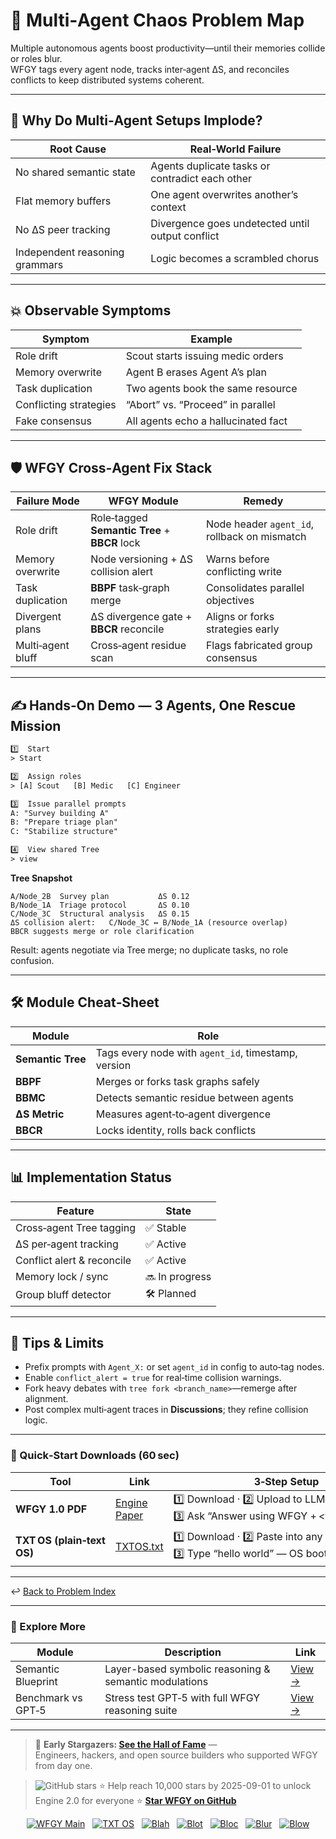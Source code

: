 # 📒 Multi‑Agent Chaos Problem Map

Multiple autonomous agents boost productivity—until their memories collide or roles blur.  
WFGY tags every agent node, tracks inter‑agent ΔS, and reconciles conflicts to keep distributed systems coherent.

---

## 🤔 Why Do Multi‑Agent Setups Implode?

| Root Cause | Real‑World Failure |
|------------|-------------------|
| No shared semantic state | Agents duplicate tasks or contradict each other |
| Flat memory buffers | One agent overwrites another’s context |
| No ΔS peer tracking | Divergence goes undetected until output conflict |
| Independent reasoning grammars | Logic becomes a scrambled chorus |

---

## 💥 Observable Symptoms

| Symptom | Example |
|---------|---------|
| Role drift | Scout starts issuing medic orders |
| Memory overwrite | Agent B erases Agent A’s plan |
| Task duplication | Two agents book the same resource |
| Conflicting strategies | “Abort” vs. “Proceed” in parallel |
| Fake consensus | All agents echo a hallucinated fact |

---

## 🛡️ WFGY Cross‑Agent Fix Stack

| Failure Mode | WFGY Module | Remedy |
|--------------|-------------|--------|
| Role drift | Role‑tagged **Semantic Tree** + **BBCR** lock | Node header `agent_id`, rollback on mismatch |
| Memory overwrite | Node versioning + ΔS collision alert | Warns before conflicting write |
| Task duplication | **BBPF** task‑graph merge | Consolidates parallel objectives |
| Divergent plans | ΔS divergence gate + **BBCR** reconcile | Aligns or forks strategies early |
| Multi‑agent bluff | Cross‑agent residue scan | Flags fabricated group consensus |

---

## ✍️ Hands‑On Demo — 3 Agents, One Rescue Mission

```txt
1️⃣  Start
> Start

2️⃣  Assign roles
> [A] Scout   [B] Medic   [C] Engineer

3️⃣  Issue parallel prompts
A: "Survey building A"  
B: "Prepare triage plan"  
C: "Stabilize structure"

4️⃣  View shared Tree
> view
````

**Tree Snapshot**

```
A/Node_2B  Survey plan           ΔS 0.12
B/Node_1A  Triage protocol       ΔS 0.10
C/Node_3C  Structural analysis   ΔS 0.15
ΔS collision alert:   C/Node_3C ↔ B/Node_1A (resource overlap)
BBCR suggests merge or role clarification
```

Result: agents negotiate via Tree merge; no duplicate tasks, no role confusion.

---

## 🛠 Module Cheat‑Sheet

| Module            | Role                                                |
| ----------------- | --------------------------------------------------- |
| **Semantic Tree** | Tags every node with `agent_id`, timestamp, version |
| **BBPF**          | Merges or forks task graphs safely                  |
| **BBMC**          | Detects semantic residue between agents             |
| **ΔS Metric**     | Measures agent‑to‑agent divergence                  |
| **BBCR**          | Locks identity, rolls back conflicts                |

---

## 📊 Implementation Status

| Feature                    | State          |
| -------------------------- | -------------- |
| Cross‑agent Tree tagging   | ✅ Stable       |
| ΔS per‑agent tracking      | ✅ Active       |
| Conflict alert & reconcile | ✅ Active       |
| Memory lock / sync         | 🔜 In progress |
| Group bluff detector       | 🛠 Planned     |

---

## 📝 Tips & Limits

* Prefix prompts with `Agent_X:` or set `agent_id` in config to auto‑tag nodes.
* Enable `conflict_alert = true` for real‑time collision warnings.
* Fork heavy debates with `tree fork <branch_name>`—remerge after alignment.
* Post complex multi‑agent traces in **Discussions**; they refine collision logic.

---

### 🔗 Quick‑Start Downloads (60 sec)

| Tool                       | Link                                                | 3‑Step Setup                                                                             |
| -------------------------- | --------------------------------------------------- | ---------------------------------------------------------------------------------------- |
| **WFGY 1.0 PDF**           | [Engine Paper](https://zenodo.org/records/15630969) | 1️⃣ Download · 2️⃣ Upload to LLM · 3️⃣ Ask “Answer using WFGY + \<your question>”        |
| **TXT OS (plain‑text OS)** | [TXTOS.txt](https://zenodo.org/records/15788557)    | 1️⃣ Download · 2️⃣ Paste into any LLM chat · 3️⃣ Type “hello world” — OS boots instantly |

---

↩︎ [Back to Problem Index](../README.md)


---

### 🧭 Explore More

| Module                | Description                                              | Link     |
|-----------------------|----------------------------------------------------------|----------|
| Semantic Blueprint    | Layer-based symbolic reasoning & semantic modulations   | [View →](https://github.com/onestardao/WFGY/tree/main/SemanticBlueprint) |
| Benchmark vs GPT‑5    | Stress test GPT‑5 with full WFGY reasoning suite         | [View →](https://github.com/onestardao/WFGY/tree/main/benchmarks/benchmark-vs-gpt5) |

---

> 👑 **Early Stargazers: [See the Hall of Fame](https://github.com/onestardao/WFGY/tree/main/stargazers)** —  
> Engineers, hackers, and open source builders who supported WFGY from day one.

> <img src="https://img.shields.io/github/stars/onestardao/WFGY?style=social" alt="GitHub stars"> ⭐ Help reach 10,000 stars by 2025-09-01 to unlock Engine 2.0 for everyone  ⭐ <strong><a href="https://github.com/onestardao/WFGY">Star WFGY on GitHub</a></strong>


<div align="center">

[![WFGY Main](https://img.shields.io/badge/WFGY-Main-red?style=flat-square)](https://github.com/onestardao/WFGY)
&nbsp;
[![TXT OS](https://img.shields.io/badge/TXT%20OS-Reasoning%20OS-orange?style=flat-square)](https://github.com/onestardao/WFGY/tree/main/OS)
&nbsp;
[![Blah](https://img.shields.io/badge/Blah-Semantic%20Embed-yellow?style=flat-square)](https://github.com/onestardao/WFGY/tree/main/OS/BlahBlahBlah)
&nbsp;
[![Blot](https://img.shields.io/badge/Blot-Persona%20Core-green?style=flat-square)](https://github.com/onestardao/WFGY/tree/main/OS/BlotBlotBlot)
&nbsp;
[![Bloc](https://img.shields.io/badge/Bloc-Reasoning%20Compiler-blue?style=flat-square)](https://github.com/onestardao/WFGY/tree/main/OS/BlocBlocBloc)
&nbsp;
[![Blur](https://img.shields.io/badge/Blur-Text2Image%20Engine-navy?style=flat-square)](https://github.com/onestardao/WFGY/tree/main/OS/BlurBlurBlur)
&nbsp;
[![Blow](https://img.shields.io/badge/Blow-Game%20Logic-purple?style=flat-square)](https://github.com/onestardao/WFGY/tree/main/OS/BlowBlowBlow)

</div>

